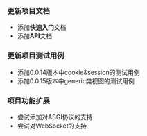 ### 更新项目文档

- 添加**快速入门**文档
- 添加**API**文档


### 更新项目测试用例

- 添加0.0.14版本中cookie&session的测试用例
- 添加0.0.15版本中generic类视图的测试用例


### 项目功能扩展

- 尝试添加对ASGI协议的支持
- 尝试对WebSocket的支持

